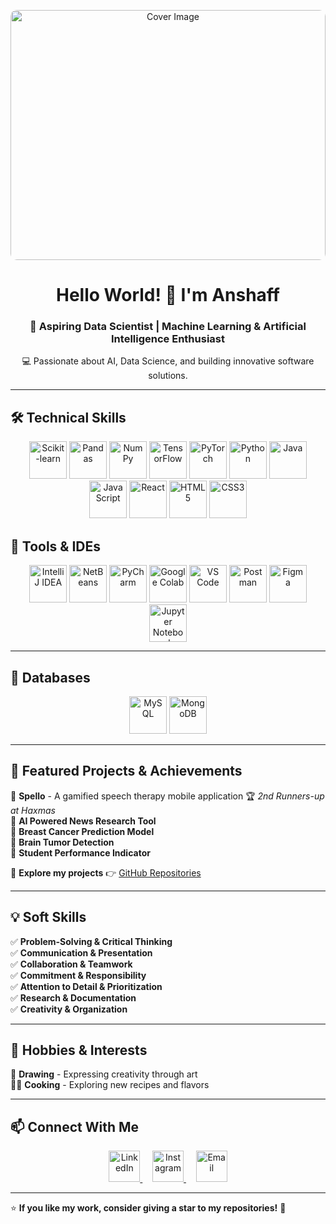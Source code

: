 <p align="center">
  <img src="https://cdn.dribbble.com/userupload/21304209/file/original-43d15e7c78f7b3b5d8c28f01654149fc.gif" alt="Cover Image" style="width: 100%; object-fit: cover; height: 400px; border-radius: 10px;" />
</p>

<h1 align="center">Hello World! 👋 I'm Anshaff</h1>
<h3 align="center">🚀 Aspiring Data Scientist | Machine Learning & Artificial Intelligence Enthusiast</h3>

<p align="center">
  💻 Passionate about AI, Data Science, and building innovative software solutions.  
</p>

---

## 🛠️ Technical Skills  

<p align="center"> 
<img src="https://encrypted-tbn0.gstatic.com/images?q=tbn:ANd9GcT3ioErrXCaT2yZgsMaefs8irg9dRTWVk882Q&s" alt="Scikit-learn" width="60" height="60"/> 
<img src="https://encrypted-tbn0.gstatic.com/images?q=tbn:ANd9GcQ-NEICv1aGTvDRncdvM_fXoah5SNWx4pXAvg&s" alt="Pandas" width="60" height="60"/> 
<img src="https://media.licdn.com/dms/image/D5612AQFSTglfKdI9eg/article-cover_image-shrink_720_1280/0/1708971797430?e=2147483647&v=beta&t=XbyPHd8bw5PLrsaTaad1Sish6jhLezkkp1u52KEpExg" alt="NumPy" width="60"
  height="60"/> 
<img src="https://upload.wikimedia.org/wikipedia/commons/2/2d/Tensorflow_logo.svg" alt="TensorFlow" width="60" height="60"/>
<img src="https://upload.wikimedia.org/wikipedia/commons/1/10/PyTorch_logo_icon.svg" alt="PyTorch" width="60" height="60"/>
<img src="https://upload.wikimedia.org/wikipedia/commons/c/c3/Python-logo-notext.svg" alt="Python" width="60" height="60"/> 
<img src="https://upload.wikimedia.org/wikipedia/en/3/30/Java_programming_language_logo.svg" alt="Java" width="60" height="60"/> 
<img src="https://upload.wikimedia.org/wikipedia/commons/6/6a/JavaScript-logo.png" alt="JavaScript" width="60" height="60"/> 
<img src="https://upload.wikimedia.org/wikipedia/commons/a/a7/React-icon.svg" alt="React" width="60" height="60"/> 
<img src="https://upload.wikimedia.org/wikipedia/commons/3/38/HTML5_Badge.svg" alt="HTML5" width="60" height="60"/> 
<img src="https://upload.wikimedia.org/wikipedia/commons/6/62/CSS3_logo.svg" alt="CSS3" width="60" height="60"/> 
</p>


## 🔧 Tools & IDEs  

<p align="center"> 
<img src="https://www.helenjoscott.com/wp-content/uploads/2020/09/1200px-IntelliJ_IDEA_Logo.png" alt="IntelliJ IDEA" width="60" height="60"/> 
<img src="https://upload.wikimedia.org/wikipedia/commons/thumb/9/98/Apache_NetBeans_Logo.svg/800px-Apache_NetBeans_Logo.svg.png" alt="NetBeans" width="60" height="60"/> 
<img src="https://upload.wikimedia.org/wikipedia/commons/thumb/1/1d/PyCharm_Icon.svg/2048px-PyCharm_Icon.svg.png" alt="PyCharm" width="60" height="60"/> 
<img src="https://upload.wikimedia.org/wikipedia/commons/d/d0/Google_Colaboratory_SVG_Logo.svg" alt="Google Colab" width="60" height="60"/> 
<img src="https://carleton.ca/scs/wp-content/uploads/vscode-1.png" alt="VS Code" width="60" height="60"/>
<img src="https://www.vectorlogo.zone/logos/getpostman/getpostman-icon.svg" alt="Postman" width="60" height="60"/>
<img src="https://upload.wikimedia.org/wikipedia/commons/3/33/Figma-logo.svg" alt="Figma" width="60" height="60"/>
<img src="https://upload.wikimedia.org/wikipedia/commons/3/38/Jupyter_logo.svg" alt="Jupyter Notebook" width="60" height="60"/>

  
</p>

---
## 🔧 Databases

<p align="center"> 
<img src="https://virtual-dba.com/wp-content/uploads/mysql-database-services-remote-dba.png" alt="MySQL" width="60" height="60"/> 
<img src="https://images.icon-icons.com/2415/PNG/512/mongodb_original_wordmark_logo_icon_146425.png" alt="MongoDB" width="60" height="60"/>  
</p>

---


## 📌 Featured Projects & Achievements 
🎯 **Spello** - A gamified speech therapy mobile application 🏆 *2nd Runners-up at Haxmas*    
🎯 **AI Powered News Research Tool**  
🎯 **Breast Cancer Prediction Model**  
🎯 **Brain Tumor Detection**  
🎯 **Student Performance Indicator**

📂 **Explore my projects** 👉 [GitHub Repositories](https://github.com/nazikanshaffAM?tab=repositories)  

---

## 💡 Soft Skills  

✅ **Problem-Solving & Critical Thinking**  
✅ **Communication & Presentation**  
✅ **Collaboration & Teamwork**  
✅ **Commitment & Responsibility**  
✅ **Attention to Detail & Prioritization**  
✅ **Research & Documentation**  
✅ **Creativity & Organization**  

---

## 🎨 Hobbies & Interests  

🎨 **Drawing** - Expressing creativity through art  
👨‍🍳 **Cooking** - Exploring new recipes and flavors    

---

## 📫 Connect With Me  

<p align="center">
  <a href="https://www.linkedin.com/in/anshaffameer" target="_blank">
    <img src="https://upload.wikimedia.org/wikipedia/commons/c/ca/LinkedIn_logo_initials.png" alt="LinkedIn" width="50" height="50"/>
  </a>
  &nbsp;&nbsp;&nbsp;
  <a href="https://www.instagram.com/nazik_anshaff/" target="_blank">
    <img src="https://upload.wikimedia.org/wikipedia/commons/a/a5/Instagram_icon.png" alt="Instagram" width="50" height="50"/>
  </a>
  &nbsp;&nbsp;&nbsp;
  <a href="mailto:anshaff.nzk@gmail.com">
    <img src="https://upload.wikimedia.org/wikipedia/commons/4/4e/Gmail_Icon.png" alt="Email" width="50" height="50"/>
  </a>
</p>


---

⭐ **If you like my work, consider giving a star to my repositories!** 🌟
